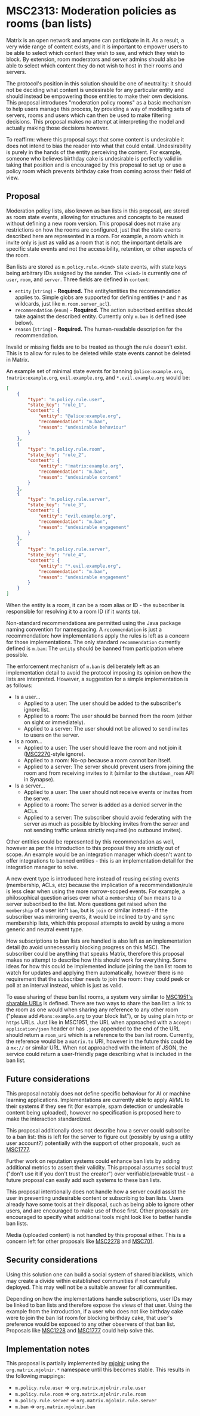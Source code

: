 # MSC2313: Moderation policies as rooms (ban lists)

Matrix is an open network and anyone can participate in it. As a result, a
very wide range of content exists, and it is important to empower users to be
able to select which content they wish to see, and which they wish to block. By
extension, room moderators and server admins should also be able to select
which content they do not wish to host in their rooms and servers.

The protocol's position in this solution should be one of neutrality: it
should not be deciding what content is undesirable for any particular entity and
should instead be empowering those entities to make their own decisions. This
proposal introduces "moderation policy rooms" as a basic mechanism to help users
manage this process, by providing a way of modelling sets of servers, rooms and users
which can then be used to make filtering decisions. This proposal makes no
attempt at interpreting the model and actually making those decisions however.

To reaffirm: where this proposal says that some content is undesirable it does not intend to
bias the reader into what that could entail. Undesirability is purely in the hands of the
entity perceiving the content. For example, someone who believes birthday cake is undesirable
is perfectly valid in taking that position and is encouraged by this proposal to set up or
use a policy room which prevents birthday cake from coming across their field of view.

## Proposal

Moderation policy lists, also known as ban lists in this proposal, are stored as room state events,
allowing for structures and concepts to be reused without defining a new room version. This
proposal does not make any restrictions on how the rooms are configured, just that the state
events described here are represented in a room. For example, a room which is invite only is
just as valid as a room that is not: the important details are specific state events and not
the accessibility, retention, or other aspects of the room.

Ban lists are stored as `m.policy.rule.<kind>` state events, with state keys being arbitrary IDs
assigned by the sender. The `<kind>` is currently one of `user`, `room`, and `server`. Three
fields are defined in `content`:

* `entity` (`string`) - **Required.** The entity/entities the recommendation applies to. Simple globs are supported
  for defining entities (`*` and `?` as wildcards, just like `m.room.server_acl`).
* `recommendation` (`enum`) - **Required.** The action subscribed entities should take against
  the described entity. Currently only `m.ban` is defined (see below).
* `reason` (`string`) - **Required.** The human-readable description for the recommendation.

Invalid or missing fields are to be treated as though the rule doesn't exist. This is to
allow for rules to be deleted while state events cannot be deleted in Matrix.

An example set of minimal state events for banning `@alice:example.org`, `!matrix:example.org`,
`evil.example.org`, and `*.evil.example.org` would be:

```json
[
    {
        "type": "m.policy.rule.user",
        "state_key": "rule_1",
        "content": {
            "entity": "@alice:example.org",
            "recommendation": "m.ban",
            "reason": "undesirable behaviour"
        }
    },
    {
        "type": "m.policy.rule.room",
        "state_key": "rule_2",
        "content": {
            "entity": "!matrix:example.org",
            "recommendation": "m.ban",
            "reason": "undesirable content"
        }
    },
    {
        "type": "m.policy.rule.server",
        "state_key": "rule_3",
        "content": {
            "entity": "evil.example.org",
            "recommendation": "m.ban",
            "reason": "undesirable engagement"
        }
    },
    {
        "type": "m.policy.rule.server",
        "state_key": "rule_4",
        "content": {
            "entity": "*.evil.example.org",
            "recommendation": "m.ban",
            "reason": "undesirable engagement"
        }
    }
]
```

When the entity is a room, it can be a room alias or ID - the subscriber is responsible for
resolving it to a room ID (if it wants to).

Non-standard recommendations are permitted using the Java package naming convention for
namespacing. A `recommendation` is just a recommendation: how implementations apply the rules
is left as a concern for those implementations. The only standard `recommendation` currently
defined is `m.ban`: The `entity` should be banned from participation where possible.

The enforcement mechanism of `m.ban` is deliberately left as an implementation detail to avoid the
protocol imposing its opinion on how the lists are interpreted. However, a suggestion for
a simple implementation is as follows:

* Is a user...
  * Applied to a user: The user should be added to the subscriber's ignore list.
  * Applied to a room: The user should be banned from the room (either on sight or immediately).
  * Applied to a server: The user should not be allowed to send invites to users on the server.
* Is a room...
  * Applied to a user: The user should leave the room and not join it
    ([MSC2270](https://github.com/matrix-org/matrix-doc/pull/2270)-style ignore).
  * Applied to a room: No-op because a room cannot ban itself.
  * Applied to a server: The server should prevent users from joining the room and from receiving
    invites to it (similar to the `shutdown_room` API in Synapse).
* Is a server...
  * Applied to a user: The user should not receive events or invites from the server.
  * Applied to a room: The server is added as a denied server in the ACLs.
  * Applied to a server: The subscriber should avoid federating with the server as much as
    possible by blocking invites from the server and not sending traffic unless strictly
    required (no outbound invites).

Other entities could be represented by this recommendation as well, however as per the
introduction to this proposal they are strictly out of scope. An example would be an integration
manager which doesn't want to offer integrations to banned entities - this is an implementation
detail for the integration manager to solve.

A new event type is introduced here instead of reusing existing events (membership, ACLs, etc)
because the implication of a recommendation/rule is less clear when using the more narrow-scoped
events. For example, a philosophical question arises over what a `membership` of `ban` means to a server
subscribed to the list. More questions get raised when the `membership` of a user isn't `ban`,
but is `join` or similar instead - if the subscriber was mirroring events, it would be inclined
to try and sync membership lists, which this proposal attempts to avoid by using a more generic
and neutral event type.

How subscriptions to ban lists are handled is also left as an implementation
detail (to avoid unnecessarily blocking progress on this MSC). The subscriber
could be anything that speaks Matrix, therefore this proposal makes no attempt
to describe how this should work for everything. Some ideas for how this could
be implemented include joining the ban list room to watch for updates and
applying them automatically, however there is no requirement that the
subscriber needs to join the room: they could peek or poll at an interval
instead, which is just as valid.

To ease sharing of these ban list rooms, a system very similar to [MSC1951's sharable URLs](
https://github.com/matrix-org/matrix-doc/pull/1951/files#diff-4ee6ed0ee1f2df73efac5fa9a9835642R50-R70)
is defined. There are two ways to share the ban list: a link to the room as one would when
sharing any reference to any other room ("please add `#bans:example.org` to your block list"),
or by using plain `http` or `https` URLs. Just like in MSC1951, the URL when approached with
a `Accept: application/json` header or has `.json` appended to the end of the URL should return
a `room_uri` which is a reference to the ban list room. Currently, the reference would be a
`matrix.to` URI, however in the future this could be a `mx://` or similar URL. When not approached
with the intent of JSON, the service could return a user-friendly page describing what is included
in the ban list.

## Future considerations

This proposal notably does not define specific behaviour for AI or machine learning applications.
Implementations are currently able to apply AI/ML to their systems if they see fit (for example,
spam detection or undesirable content being uploaded), however no specification is proposed
here to make the interaction standardized.

This proposal additionally does not describe how a server could subscribe to a ban list: this
is left for the server to figure out (possibly by using a utility user account?) potentially
with the support of other proposals, such as [MSC1777](https://github.com/matrix-org/matrix-doc/pull/1777).

Further work on reputation systems could enhance ban lists by adding additional metrics to
assert their validity. This proposal assumes social trust ("don't use it if you
don't trust the creator") over verifiable/provable trust - a future proposal can easily add
such systems to these ban lists.

This proposal intentionally does not handle how a server could assist the user in preventing
undesirable content or subscribing to ban lists. Users already have some tools at their disposal,
such as being able to ignore other users, and are encouraged to make use of those first. Other
proposals are encouraged to specify what additional tools might look like to better handle
ban lists.

Media (uploaded content) is not handled by this proposal either. This is a concern left for
other proposals like [MSC2278](https://github.com/matrix-org/matrix-doc/pull/2278) and
[MSC701](https://github.com/matrix-org/matrix-doc/issues/701).

## Security considerations

Using this solution one can build a social system of shared blacklists, which
may create a divide within established communities if not carefully deployed.
This may well not be a suitable answer for all communities.

Depending on how the implementations handle subscriptions, user IDs may be linked to ban
lists and therefore expose the views of that user. Using the example from the introduction,
if a user who does not like birthday cake were to join the ban list room for blocking
birthday cake, that user's preference would be exposed to any other observers of that ban
list. Proposals like [MSC1228](https://github.com/matrix-org/matrix-doc/issues/1228) and
[MSC1777](https://github.com/matrix-org/matrix-doc/pull/1777) could help solve this.

## Implementation notes

This proposal is partially implemented by [mjolnir](https://github.com/matrix-org/mjolnir)
using the `org.matrix.mjolnir.*` namespace until this becomes stable. This results in
the following mappings:

* `m.policy.rule.user` => `org.matrix.mjolnir.rule.user`
* `m.policy.rule.room` => `org.matrix.mjolnir.rule.room`
* `m.policy.rule.server` => `org.matrix.mjolnir.rule.server`
* `m.ban` => `org.matrix.mjolnir.ban`

